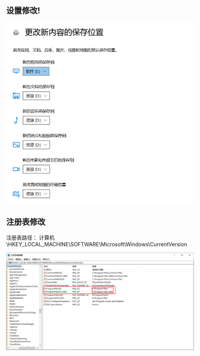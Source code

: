 ## 设置修改!
![设置|400](../images/Pasted%20image%2020230906235343.png)

## 注册表修改

注册表路径：
计算机\HKEY_LOCAL_MACHINE\SOFTWARE\Microsoft\Windows\CurrentVersion

![注册表|700](../images/Pasted%20image%2020230906235433.png)
